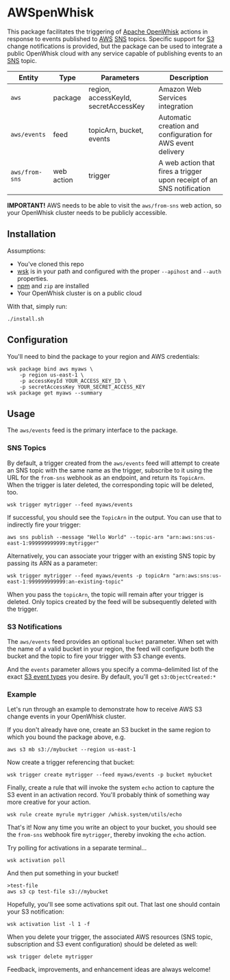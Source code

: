 # AWSpenWhisk

This package facilitates the triggering of [Apache OpenWhisk] actions
in response to events published to [AWS] [SNS] topics. Specific
support for [S3] change notifications is provided, but the package can
be used to integrate a public OpenWhisk cloud with any service capable
of publishing events to an [SNS] topic.

| Entity | Type | Parameters | Description |
| --- | --- | --- | --- |
| `aws` | package | region, accessKeyId, secretAccessKey | Amazon Web Services integration |
| `aws/events` | feed | topicArn, bucket, events | Automatic creation and configuration for AWS event delivery |
| `aws/from-sns` | web action | trigger | A web action that fires a trigger upon receipt of an SNS notification |

**IMPORTANT!** AWS needs to be able to visit the `aws/from-sns` web
action, so your OpenWhisk cluster needs to be publicly accessible.

## Installation

Assumptions:

* You've cloned this repo
* [wsk] is in your path and configured with the proper `--apihost` and
  `--auth` properties.
* [npm] and `zip` are installed
* Your OpenWhisk cluster is on a public cloud

With that, simply run:

    ./install.sh 

## Configuration

You'll need to bind the package to your region and AWS credentials:

    wsk package bind aws myaws \
        -p region us-east-1 \
        -p accessKeyId YOUR_ACCESS_KEY_ID \
        -p secretAccessKey YOUR_SECRET_ACCESS_KEY
    wsk package get myaws --summary

## Usage

The `aws/events` feed is the primary interface to the package.

### SNS Topics

By default, a trigger created from the `aws/events` feed will attempt
to create an SNS topic with the same name as the trigger, subscribe to
it using the URL for the `from-sns` webhook as an endpoint, and return
its `TopicArn`. When the trigger is later deleted, the corresponding
topic will be deleted, too.

    wsk trigger mytrigger --feed myaws/events

If successful, you should see the `TopicArn` in the output. You can
use that to indirectly fire your trigger:

    aws sns publish --message "Hello World" --topic-arn "arn:aws:sns:us-east-1:999999999999:mytrigger"

Alternatively, you can associate your trigger with an existing SNS
topic by passing its ARN as a parameter:

    wsk trigger mytrigger --feed myaws/events -p topicArn "arn:aws:sns:us-east-1:999999999999:an-existing-topic"

When you pass the `topicArn`, the topic will remain after your trigger
is deleted. Only topics created by the feed will be subsequently
deleted with the trigger.

### S3 Notifications

The `aws/events` feed provides an optional `bucket` parameter. When
set with the name of a valid bucket in your region, the feed will
configure both the bucket and the topic to fire your trigger with S3
change events.

And the `events` parameter allows you specify a comma-delimited list
of the exact [S3 event types] you desire. By default, you'll get
`s3:ObjectCreated:*`

### Example

Let's run through an example to demonstrate how to receive AWS S3
change events in your OpenWhisk cluster.

If you don't already have one, create an S3 bucket in the same region
to which you bound the package above, e.g.
    
    aws s3 mb s3://mybucket --region us-east-1

Now create a trigger referencing that bucket:

    wsk trigger create mytrigger --feed myaws/events -p bucket mybucket

Finally, create a rule that will invoke the system `echo` action to
capture the S3 event in an activation record. You'll probably think of
something way more creative for your action.

    wsk rule create myrule mytrigger /whisk.system/utils/echo
    
That's it! Now any time you write an object to your bucket, you should
see the `from-sns` webhook fire `mytrigger`, thereby invoking the
`echo` action.

Try polling for activations in a separate terminal...

    wsk activation poll
    
And then put something in your bucket!

    >test-file
    aws s3 cp test-file s3://mybucket

Hopefully, you'll see some activations spit out. That last one should
contain your S3 notification:

    wsk activation list -l 1 -f

When you delete your trigger, the associated AWS resources (SNS topic,
subscription and S3 event configuration) should be deleted as well:

    wsk trigger delete mytrigger

Feedback, improvements, and enhancement ideas are always welcome!


[wsk]: https://github.com/apache/incubator-openwhisk-cli/releases/
[npm]: https://www.npmjs.com/
[S3 event types]: https://docs.aws.amazon.com/AmazonS3/latest/dev/NotificationHowTo.html#supported-notification-event-types 
[SNS]: https://aws.amazon.com/sns/
[S3]: https://aws.amazon.com/s3/
[Apache OpenWhisk]: http://openwhisk.incubator.apache.org/
[AWS]: https://aws.amazon.com/
